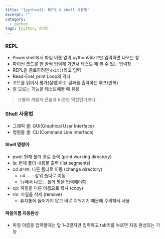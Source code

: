```yaml
---
title: "[python]3. REPL & shell 사용법"
excerpt: ""
category:
  - python
tags: [python, 강의]
---
```


### REPL

- Powershell에서 파일 이름 없이 python이라고만 입력하면 나오는 창
- 파이썬 코드를 한 줄씩 입력해 가면서 테스트 해 볼 수 있는 입력창
- REPL을 종료하려면 `exit()`라고 입력
- Read-Evel_print Loop의 약자
- 코드를 읽어서 평가(실행)하고 결과를 출력하는 루프(반복)
- 잘 모르는 기능을 테스트해볼 때 유용

> 크롬의 개발자 콘솔과 비슷한 역할인가보다.

  

### Shell 사용법

- 그래픽 셸: GUI(Graphical User Interface)
- 명령줄 셸: CLI(Command Line Interface)

#### Shell 명령어

- pwd: 현재 폴더 경로 출력 (print working directory)
- ls: 현재 폴더 내용물 출력 (list segments)
- cd `폴더명`: 다른 폴더로 이동 (change directory)
  - cd `..` : 상위 폴더로 이동
  - `ls`에서 나오는 폴더 명을 입력해야함
- cp: 파일을 다른 이름으로 복사 (copy)
- rm: 파일을 삭제 (remove)
  - 휴지통에 들어가지 않고 바로 지워지기 때문에 주의해서 사용

#### 파일이름 자동완성

- 파일 이름을 입력할때는 앞 1~2글자만 입력하고 tab키를 누르면 자동 완성되는 기능